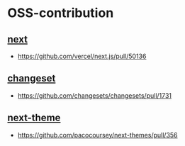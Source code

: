 # OSS-contribution

## [next](https://github.com/vercel/next.js)

- https://github.com/vercel/next.js/pull/50136

## [changeset](https://github.com/changesets)

- https://github.com/changesets/changesets/pull/1731

## [next-theme](https://github.com/pacocoursey/next-themes)

- https://github.com/pacocoursey/next-themes/pull/356
